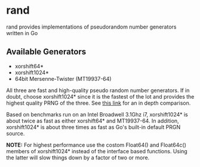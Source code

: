# rand
rand provides implementations of pseudorandom number generators written in Go

Available Generators
--------------------

* xorshift64*
* xorshift1024*
* 64bit Mersenne-Twister (MT19937-64)

All three are fast and high-quality pseudo random number generators.
If in doubt, choose xorshift1024* since it is the fastest of the lot and provides
the highest quality PRNG of the three. See [this link](http://xorshift.di.unimi.it/)
for an in depth comparison.

Based on benchmarks run on an Intel Broadwell 3.1Ghz i7, xorshift1024* is
about twice as fast as either xorshift64* and MT19937-64. In addition, xorshift1024*
is about three times as fast as Go's built-in default PRGN source.

**NOTE:** For highest performance use the costom Float64() and Float64c() members
of xorshift1024* instead of the interface based functions. Using
the latter will slow things down by a factor of two or more.